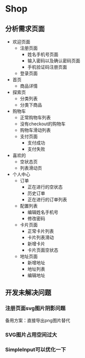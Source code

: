 # Shop

## 分析需求页面

- 欢迎页面
  - 注册页面
    - 姓名手机号页面
    - 输入密码以及确认密码页面
    - 手机验证码注册页面
  - 登录页面
- 首页
  - 商品详情
- 探索页
  - 分类列表
  - 分类下商品
- 购物车
  - 正常购物车列表
  - 没有checkout的购物车
  - 购物车滑动列表
  - 支付页面
    - 支付成功
    - 支付失败
- 喜欢的
  - 空状态页
  - 列表滑动页
- 个人中心
  - 订单
    - 正在进行的空状态
    - 历史订单
    - 正在进行的订单列表
  - 配置列表
    - 编辑姓名手机号
    - 修改密码
  - 卡片页面
    - 正常卡片列表
    - 卡片列表滑动
    - 新增卡片
    - 卡片页面空状态
  - 地址页面
    - 新增地址
    - 地址列表
    - 编辑地址

## 开发未解决问题

### 注册页面svg图片阴影问题

备用方案：直接导出png图片替代

### SVG图片占用空间过大

### SimpleInput可以优化一下